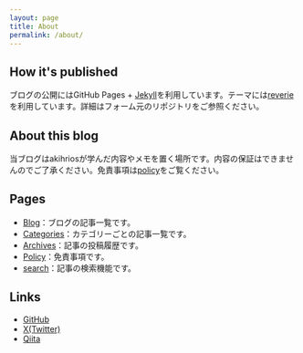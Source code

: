 ```yaml
---
layout: page
title: About
permalink: /about/
---
```


## How it's published

ブログの公開にはGitHub Pages + [Jekyll](https://jekyllrb.com/)を利用しています。テーマには[reverie](https://reverie.pages.dev/)を利用しています。詳細はフォーム元のリポジトリをご参照ください。

## About this blog

当ブログはakihriosが学んだ内容やメモを置く場所です。内容の保証はできませんのでご了承ください。免責事項は[policy](../policy/)をご覧ください。

## Pages

- [Blog](../)：ブログの記事一覧です。
- [Categories](../categories/)：カテゴリーごとの記事一覧です。
- [Archives](../archive/)：記事の投稿履歴です。
- [Policy](../policy/)：免責事項です。
- [search](../search/)：記事の検索機能です。

## Links

- [GitHub](https://github.com/akihiros)
- [X(Twitter)](https://x.com/akihiros1207)
- [Qiita](https://qiita.com/akihiros1207)
